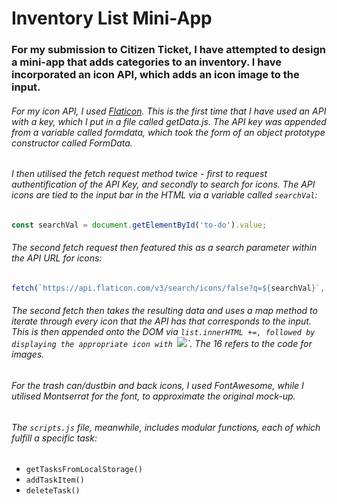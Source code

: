 # Inventory List Mini-App

### For my submission to Citizen Ticket, I have attempted to design a mini-app that adds categories to an inventory. I have incorporated an icon API, which adds an icon image to the input. 

###### For my icon API, I used [Flaticon](https://api.flaticon.com/?_gl=1*gm9831*test_ga*NzYzNzY5MjUwLjE2NzA0Mjk1NjU.*test_ga_523JXC6VL7*MTY3MDQyOTU2NS4xLjAuMTY3MDQyOTU2NS42MC4wLjA.*fp_ga*NzYzNzY5MjUwLjE2NzA0Mjk1NjU.*fp_ga_1ZY8468CQB*MTY3MDQyOTU2NS4xLjAuMTY3MDQyOTU2NS42MC4wLjA.&_ga=2.17695921.908716984.1670429565-763769250.1670429565). This is the first time that I have used an API with a key, which I put in a file called getData.js. The API key was appended from a variable called formdata, which took the form of an object prototype constructor called FormData. 
###### I then utilised the fetch request method twice - first to request authentification of the API Key, and secondly to search for icons. The API icons are tied to the input bar in the HTML via a variable called `searchVal`:

```js
const searchVal = document.getElementById('to-do').value;
```

###### The second fetch request then featured this as a search parameter within the API URL for icons:

```js
fetch(`https://api.flaticon.com/v3/search/icons/false?q=${searchVal}`, requestOptions)
```

###### The second fetch then takes the resulting data and uses a map method to iterate through every icon that the API has that corresponds to the input. This is then appended onto the DOM via `list.innerHTML +=, followed by displaying the appropriate icon with `<img src="${res.images[the number sixteen]}"/>`. The 16 refers to the code for images.

###### For the trash can/dustbin and back icons, I used FontAwesome, while I utilised Montserrat for the font, to approximate the original mock-up.

###### The `scripts.js` file, meanwhile, includes modular functions, each of which fulfill a specific task: 
- `getTasksFromLocalStorage()`
- `addTaskItem()`
- `deleteTask()`
    
